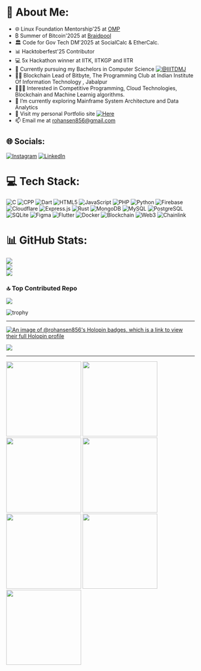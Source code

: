 # 💫 About Me:

- 🌐 Linux Foundation Mentorship'25 at [OMP](https://github.com/openmainframeproject)
- ₿ Summer of Bitcoin'2025 at [Braidpool](https://github.com/braidpool)
- 🏛️ Code for Gov Tech DM'2025 at SocialCalc & EtherCalc.
- 📊 Hacktoberfest'25 Contributor
- 💻 5x Hackathon winner at IITK, IITKGP and IITR
- 🔭 Currently pursuing my Bachelors in Computer Science [![@IIITDMJ](https://img.shields.io/badge/@IIITDMJ-8A2BE2)](https://iiitdmj.ac.in)
- 👨‍🏫 Blockchain Lead of Bitbyte, The Programming Club at Indian Institute Of Information Technology , Jabalpur
- 👨🏽‍💻 Interested in Competitive Programming, Cloud Technologies, Blockchain and Machine Learnig algorithms.
- 🌱 I’m currently exploring Mainframe System Architecture and Data Analytics
- 💫 Visit my personal Portfolio site [![Here](https://img.shields.io/badge/Here-8A2BE2)](https://rcsen.vercel.app)
- 📫 Email me at [rohansen856@gmail.com](mailto:rohansen856@gmail.com)

## 🌐 Socials:

[![Instagram](https://img.shields.io/badge/Instagram-%23E4405F.svg?logo=Instagram&logoColor=white)](https://www.instagram.com/rcsen856/) [![LinkedIn](https://img.shields.io/badge/LinkedIn-%230077B5.svg?logo=linkedin&logoColor=white)](https://linkedin.com/in/rohansen856/)

# 💻 Tech Stack:

![C](https://img.shields.io/badge/c-%2300599C.svg?style=for-the-badge&logo=c&logoColor=white) ![CPP](https://img.shields.io/badge/cpp-%2300599C.svg?style=for-the-badge&logo=cplusplus&logoColor=white) ![Dart](https://img.shields.io/badge/dart-%230175C2.svg?style=for-the-badge&logo=dart&logoColor=white) ![HTML5](https://img.shields.io/badge/html5-%23E34F26.svg?style=for-the-badge&logo=html5&logoColor=white) ![JavaScript](https://img.shields.io/badge/javascript-%23323330.svg?style=for-the-badge&logo=javascript&logoColor=%23F7DF1E) ![PHP](https://img.shields.io/badge/php-%23777BB4.svg?style=for-the-badge&logo=php&logoColor=white) ![Python](https://img.shields.io/badge/python-3670A0?style=for-the-badge&logo=python&logoColor=ffdd54) ![Firebase](https://img.shields.io/badge/firebase-%23039BE5.svg?style=for-the-badge&logo=firebase) ![Cloudflare](https://img.shields.io/badge/Cloudflare-F38020?style=for-the-badge&logo=Cloudflare&logoColor=white) ![Express.js](https://img.shields.io/badge/express.js-%23404d59.svg?style=for-the-badge&logo=express&logoColor=%2361DAFB) ![Rust](https://img.shields.io/badge/rust-%23D42029.svg?style=for-the-badge&logo=rust&logoColor=white) ![MongoDB](https://img.shields.io/badge/MongoDB-%234ea94b.svg?style=for-the-badge&logo=mongodb&logoColor=white) ![MySQL](https://img.shields.io/badge/mysql-%2300000f.svg?style=for-the-badge&logo=mysql&logoColor=white) ![PostgreSQL](https://img.shields.io/badge/postgres-0064a5.svg?style=for-the-badge&logo=postgresql&logoColor=white) ![SQLite](https://img.shields.io/badge/sqlite-%2307405e.svg?style=for-the-badge&logo=sqlite&logoColor=white) ![Figma](https://img.shields.io/badge/figma-%23F24E1E.svg?style=for-the-badge&logo=figma&logoColor=white) ![Flutter](https://img.shields.io/badge/Flutter-%2302569B.svg?style=for-the-badge&logo=Flutter&logoColor=white) ![Docker](https://img.shields.io/badge/Docker-%2302569B.svg?style=for-the-badge&logo=Docker&logoColor=white) ![Blockchain](https://img.shields.io/badge/Blockchain-4d4d4d.svg?style=for-the-badge&logo=blockchaindotcom&logoColor=white) ![Web3](https://img.shields.io/badge/Web3-f7df1e.svg?style=for-the-badge&logo=web3dotjs&logoColor=white) ![Chainlink](https://img.shields.io/badge/Chainlink-375bd2.svg?style=for-the-badge&logo=chainlink&logoColor=white)

# 📊 GitHub Stats:

![](https://github-readme-stats.vercel.app/api?username=rohansen856&theme=algolia&hide_border=true&include_all_commits=true&count_private=true)<br/>
![](https://github-readme-streak-stats.herokuapp.com/?user=rohansen856&theme=algolia&hide_border=true)<br/>
![](https://github-readme-stats.vercel.app/api/top-langs/?username=rohansen856&theme=gruvbox&hide_border=true&include_all_commits=true&count_private=true&layout=compact)

### 🔝 Top Contributed Repo

![](https://github-contributor-stats.vercel.app/api?username=rohansen856&limit=5&theme=algolia&combine_all_yearly_contributions=true)

![trophy](https://github-profile-trophy.vercel.app/?username=rohansen856&theme=gruvbox)

---
[![An image of @rohansen856's Holopin badges, which is a link to view their full Holopin profile](https://holopin.me/rohansen856)](https://holopin.io/@rohansen856)

[![](https://visitcount.itsvg.in/api?id=rohansen856&icon=1&color=0)](https://visitcount.itsvg.in)

---
<img src="https://github.com/user-attachments/assets/5684c252-3b1e-4b1e-8118-d9a299f07ec4" width="200"/>
<img src="https://github.com/user-attachments/assets/44f1f2c1-1e80-40ac-b792-3dc692a8d47c" width="200"/>
<img src="https://github.com/user-attachments/assets/e636269e-8651-40ba-9471-76dc693f51e5" width="200"/>
<img src="https://github.com/user-attachments/assets/0d7d3a44-8ae0-4425-96e8-ba45ee7ce9e3" width="200"/>
<img src="https://github.com/user-attachments/assets/8993b234-97e8-4cfb-abf7-356bca40a54f" width="200"/>
<img src="https://github.com/user-attachments/assets/f02cf6b9-a7de-4d4e-8934-e4d18ab9485f" width="200"/>
<img src="https://github.com/user-attachments/assets/86c0ef1f-5540-4f1d-92b4-49e1d455019e" width="200"/>

